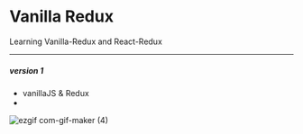 # Vanilla Redux

Learning Vanilla-Redux and React-Redux

--------------------------------

##### version 1
- vanillaJS & Redux
- 
![ezgif com-gif-maker (4)](https://user-images.githubusercontent.com/62678492/118506940-b8cf3080-b768-11eb-87f4-8ad2d6c68155.gif)

